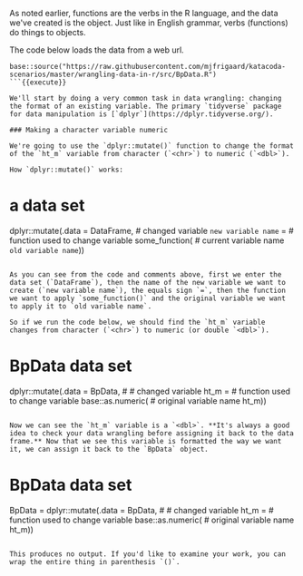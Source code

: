As noted earlier, functions are the verbs in the R language, and the data we've created is the object. Just like in English grammar, verbs (functions) do things to objects.

The code below loads the data from a web url.

```
base::source("https://raw.githubusercontent.com/mjfrigaard/katacoda-scenarios/master/wrangling-data-in-r/src/BpData.R")
```{{execute}}

We'll start by doing a very common task in data wrangling: changing the format of an existing variable. The primary `tidyverse` package for data manipulation is [`dplyr`](https://dplyr.tidyverse.org/).

### Making a character variable numeric

We're going to use the `dplyr::mutate()` function to change the format of the `ht_m` variable from character (`<chr>`) to numeric (`<dbl>`).

How `dplyr::mutate()` works:

```
# a data set
dplyr::mutate(.data = DataFrame, 
              # changed variable
              `new variable name` = 
                  # function used to change variable
                   some_function(
                      # current variable name
                      `old variable name`))
```

As you can see from the code and comments above, first we enter the data set (`DataFrame`), then the name of the new variable we want to create (`new variable name`), the equals sign `=`, then the function we want to apply `some_function()` and the original variable we want to apply it to `old variable name`.

So if we run the code below, we should find the `ht_m` variable changes from character (`<chr>`) to numeric (or double `<dbl>`).

```
# BpData data set
dplyr::mutate(.data = BpData, 
              # # changed variable
              ht_m = 
                  # function used to change variable
                  base::as.numeric(
                      # original variable name
                      ht_m))
```{{execute}}

Now we can see the `ht_m` variable is a `<dbl>`. **It's always a good idea to check your data wrangling before assigning it back to the data frame.** Now that we see this variable is formatted the way we want it, we can assign it back to the `BpData` object.

```
# BpData data set
BpData = dplyr::mutate(.data = BpData, 
              # # changed variable
              ht_m = 
                  # function used to change variable
                  base::as.numeric(
                      # original variable name
                      ht_m))
```{{execute}}

This produces no output. If you'd like to examine your work, you can wrap the entire thing in parenthesis `()`. 

